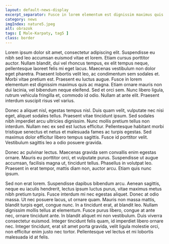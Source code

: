 ```yaml
---
layout: default-news-display
excerpt_separator: Fusce in lorem elementum est dignissim maximus quis ac magna. Etiam ornare mauris non dui lacinia.
category: news
imgIndex: nature5.jpeg
alt: obrazok
tags: [ Male-Karpaty, tag5 ]
class: border
---
```


Lorem ipsum dolor sit amet, consectetur adipiscing elit. Suspendisse eu nibh sed leo accumsan euismod vitae et lorem. Etiam cursus porttitor auctor. Nullam blandit, dui vel rhoncus tempus, ex elit tempus neque, pellentesque laoreet felis mi eget lacus. Maecenas vestibulum non dolor eget pharetra. Praesent lobortis velit leo, ac condimentum sem sodales et. Morbi vitae pretium est. Praesent eu luctus augue. Fusce in lorem elementum est dignissim maximus quis ac magna. Etiam ornare mauris non dui lacinia, vel bibendum neque eleifend. Sed et orci sem. Nunc libero ligula, rutrum vehicula fringilla et, commodo id odio. Nullam at ante elit. Praesent interdum suscipit risus vel varius.

Donec a aliquet nisl, egestas tempus nisl. Duis quam velit, vulputate nec nisi eget, aliquet sodales tellus. Praesent vitae tincidunt ipsum. Sed sodales nibh imperdiet arcu ultricies dignissim. Nunc mollis pretium tellus non interdum. Nullam nec ex sed est luctus efficitur. Pellentesque habitant morbi tristique senectus et netus et malesuada fames ac turpis egestas. Sed maximus dolor efficitur libero tempus sagittis. Fusce id porttitor velit. Vestibulum sagittis leo a odio posuere gravida.

Donec ac pulvinar lectus. Maecenas gravida sem convallis enim egestas ornare. Mauris eu porttitor orci, et vulputate purus. Suspendisse ut augue accumsan, facilisis magna ut, tincidunt tellus. Phasellus in volutpat leo. Praesent in erat tempor, mattis diam non, auctor arcu. Etiam quis nunc ipsum.

Sed non erat lorem. Suspendisse dapibus bibendum arcu. Aenean sagittis, neque eu iaculis hendrerit, lectus ipsum luctus purus, vitae maximus metus nibh pretium turpis. Fusce interdum mi nec egestas aliquet. Donec at odio massa. Ut nec posuere lacus, ut ornare quam. Mauris non massa mattis, blandit turpis eget, congue nunc. In a tincidunt erat, at blandit leo. Nullam dignissim mollis tellus at elementum. Fusce purus libero, congue at ante nec, ornare tincidunt ante. In blandit aliquet mi non vestibulum. Duis viverra consectetur euismod. Integer tincidunt felis quam, id imperdiet libero ornare nec. Integer tincidunt, erat sit amet porta gravida, velit ligula molestie orci, non efficitur enim justo nec tortor. Pellentesque vel lectus et mi lobortis malesuada id at felis.

